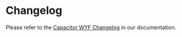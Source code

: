 # Changelog

Please refer to the [Capacitor WYF Changelog](https://situm.com/docs/04-capacitor-wyf-changelog/) in our documentation.
